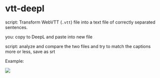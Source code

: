 # vtt-deepl

script: Transform WebVTT (`.vtt`) file into a text file of
correctly separated sentences. 

you: copy to DeepL and paste into new file

script: analyze and compare the two files and try to match
the captions more or less, save as srt

Example:

[![](https://cdn-cf-east.streamable.com/image/x1d62f.jpg)](https://streamable.com/x1d62f)
